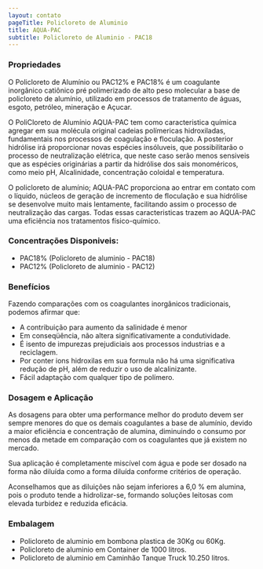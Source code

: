 ```yaml
---
layout: contato
pageTitle: Policloreto de Aluminio
title: AQUA-PAC
subtitle: Policloreto de Aluminio - PAC18
---
```


### Propriedades

O Policloreto de Alumínio ou PAC12% e PAC18% é um coagulante inorgânico catiônico pré polimerizado de alto peso molecular a base de policloreto de alumínio, utilizado em processos de tratamento de águas, esgoto, petróleo, mineração e Açucar.

O PoliCloreto de Alumínio AQUA-PAC tem como caracteristica química agregar em sua molécula original cadeias polímericas hidroxiladas, fundamentais nos processos de coagulação e floculação. A posterior hidrólise irá proporcionar novas espécies insóluveis, que possibilitarão o processo de neutralização elétrica, que neste caso serão menos sensiveis que as espécies originárias a partir da hidrólise dos sais monoméricos, como meio pH, Alcalinidade, concentração coloidal e temperatura.

O policloreto de alumínio; AQUA-PAC proporciona ao entrar em contato com o líquido, núcleos de geração de incremento de floculação e sua hidrólise se desenvolve muito mais lentamente, facilitando assim o processo de neutralização das cargas. Todas essas caracteristicas trazem ao AQUA-PAC uma eficiência nos tratamentos físico-químico.

### Concentrações Disponiveis:

- PAC18% (Policloreto de aluminio - PAC18) 
- PAC12% (Policloreto de aluminio - PAC12)

### Benefícios
Fazendo comparações com os coagulantes inorgânicos tradicionais, podemos afirmar que:

- A contribuição para aumento da salinidade é menor 
- Em conseqüência, não altera significativamente a condutividade. 
- É isento de impurezas prejudiciais aos processos industrias e a reciclagem. 
- Por conter ions hidroxilas em sua formula não há uma significativa redução de pH, além de reduzir o uso de alcalinizante. 
- Fácil adaptação com qualquer tipo de polímero.

### Dosagem e Aplicação

As dosagens para obter uma performance melhor do produto devem ser sempre menores do que os demais  coagulantes  a  base  de  alumínio,  devido a maior eficiência e concentração de alumina, diminuindo o consumo por menos da metade em comparação com os coagulantes que já existem no mercado.

Sua aplicação é completamente miscível com água e pode ser dosado na forma não diluída como a forma diluída conforme critérios de operação.

Aconselhamos que as diluições não sejam inferiores a 6,0  % em alumina, pois o produto tende a hidrolizar-se, formando soluções leitosas com elevada turbidez e reduzida eficácia. 

### Embalagem

- Policloreto de aluminio em bombona plastica de 30Kg ou 60Kg.
- Policloreto de aluminio em Container de 1000 litros. 
- Policloreto de aluminio em Caminhão Tanque Truck 10.250 litros.


